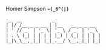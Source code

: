 Homer Simpson
**`~(_8^(|)`**

```
 _  __           _
| |/ /__ _ _ __ | |__   __ _ _ __
| ' // _` | '_ \| '_ \ / _` | '_ \
| . \ (_| | | | | |_) | (_| | | | |
|_|\_\__,_|_| |_|_.__/ \__,_|_| |_|

```
